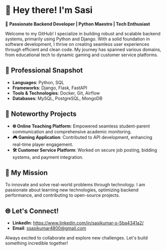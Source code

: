 # 👋 Hey there! I'm Sasi

🔹 **Passionate Backend Developer | Python Maestro | Tech Enthusiast**

Welcome to my GitHub! I specialize in building robust and scalable backend systems, primarily using Python and Django. With a solid foundation in software development, I thrive on creating seamless user experiences through efficient and clean code. My journey has spanned various domains, from educational tech to dynamic gaming and customer service platforms.

## 💼 Professional Snapshot
- **Languages**: Python, SQL
- **Frameworks**: Django, Flask, FastAPI
- **Tools & Technologies**: Docker, Git, Airflow
- **Databases**: MySQL, PostgreSQL, MongoDB

## 🚀 Noteworthy Projects
- **🌐 Online Teaching Platform**: Empowered seamless student-parent communication and comprehensive academic monitoring.
- **🎮 Gaming Application**: Contributed to API development, enhancing real-time player engagement.
- **🛠️ Customer Service Platform**: Worked on secure job posting, bidding systems, and payment integration.

## 🎯 My Mission
To innovate and solve real-world problems through technology. I am passionate about learning new technologies, optimizing backend performance, and contributing to open-source projects.

## 🌐 Let's Connect!
- **LinkedIn**: https://www.linkedin.com/in/sasikumar-s-5ba4341a2/
- **Email**: ssasikumar4800@gmail.com

Always excited to collaborate and explore new challenges. Let's build something incredible together!
